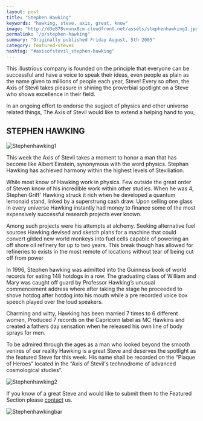 ```yaml
---
layout: post
title: "Stephen Hawking"
keywords: "hawking, steve, axis, great, know"
image: "http://d3e878vmunx8cm.cloudfront.net/assets/stephenhawking1.jpg"
permalink: "/p/stephen-hawking"
summary: "Originally published Friday August, 5th 2005"
category: featured-steves
hashtag: "#axisofstevil_stephen-hawking"
---
```


[id_1]: http://d3e878vmunx8cm.cloudfront.net/assets/stephenhawking1.jpg "Stephenhawking1"[id_2]: http://d3e878vmunx8cm.cloudfront.net/assets/stephenhawking2.jpg "Stephenhawking2"[id_3]: http://d3e878vmunx8cm.cloudfront.net/assets/stephenhawkingmural.jpg "Stephenhawkingbar"
This illustrious company is founded on the principle that everyone can be successful and have a voice to speak their ideas, even people as plain as the name given to millions of people each year, Steve! Every so often, the Axis of Stevil takes pleasure in shining the proverbial spotlight on a Steve who shows excellence in their field.

In an ongoing effort to endorse the sugject of physics and other universe related things, The Axis of Stevil would like to extend a helping hand to you,

## STEPHEN HAWKING ##

![Stephenhawking1][id_1]

This week the Axis of Stevil takes a moment to honor a man that has become like Albert Einstein, synonymous with the word physics. Stephan Hawking has achieved harmony within the highest levels of Steviliation.

While most know of Hawking work in physics. Few outside the great order of Steven know of his incredible work within other studies. When he was 4, Stephen Griff' Hawking struck it rich when he developed a quantum lemonaid stand, linked by a superstrung cash draw. Upon selling one glass in every universe Hawking instantly had money to finance some of the most expensively successful research projects ever known.

Among such projects were his attempts at alchemy. Seeking alternative fuel sources Hawking devised and sketch plans for a machine that could convert gilded new world monkeys into fuel cells capable of powering an off shore oil refinery for up to two years. This break though has allowed for refineries to exists in the most remote of locations without tear of being cut off from power

In 1996, Stephen hawking was admitted into the Guinness book of world records for eating 148 hotdogs in a row. The graduating class of William and Mary was caught off guard by Professor Hawking’s unusual commencement address where after taking the stage he proceeded to shove hotdog after hotdog into his mouth while a pre recorded voice box speech played over the loud speakers.

Charming and witty, Hawking has been married 7 times to 6 different women, Produced 7 records on the Capricorn label as MC Hawkins and created a fathers day sensation when he released his own line of body sprays for men.

To be admired through the ages as a man who looked beyond the smooth venires of our reality Hawking is a great Steve and deserves the spotlight as the featured Steve for this week. His name shall be recorded on the “Plaque of Heroes” located in the “Axis of Stevil's technodrome of advanced cosmological studies”.

![Stephenhawking2][id_2]

If you know of a great Steve and would like to submit them to the Featured Section please [contact](/contact) us.

![Stephenhawkingbar][id_3]
